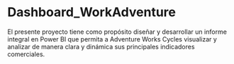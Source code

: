 # Dashboard_WorkAdventure
El presente proyecto tiene como propósito diseñar y desarrollar un informe integral en Power BI que permita a Adventure Works Cycles visualizar y analizar de manera clara y dinámica sus principales indicadores comerciales. 
